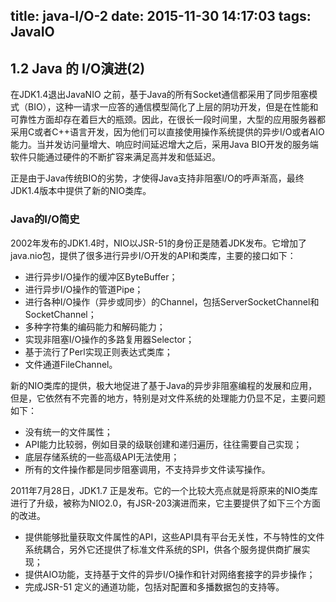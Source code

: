 title: java-I/O-2
date: 2015-11-30 14:17:03
tags: JavaIO
---

## 1.2 Java 的 I/O演进(2)
在JDK1.4退出JavaNIO 之前，基于Java的所有Socket通信都采用了同步阻塞模式（BIO），这种一请求一应答的通信模型简化了上层的阴功开发，但是在性能和可靠性方面却存在着巨大的瓶颈。因此，在很长一段时间里，大型的应用服务器都采用C或者C++语言开发，因为他们可以直接使用操作系统提供的异步I/O或者AIO能力。当并发访问量增大、响应时间延迟增大之后，采用Java BIO开发的服务端软件只能通过硬件的不断扩容来满足高并发和低延迟。
    
正是由于Java传统BIO的劣势，才使得Java支持非阻塞I/O的呼声渐高，最终JDK1.4版本中提供了新的NIO类库。
    
### Java的I/O简史
2002年发布的JDK1.4时，NIO以JSR-51的身份正是随着JDK发布。它增加了java.nio包，提供了很多进行异步I/O开发的API和类库，主要的接口如下：
* 进行异步I/O操作的缓冲区ByteBuffer；
* 进行异步I/O操作的管道Pipe；
* 进行各种I/O操作（异步或同步）的Channel，包括ServerSocketChannel和SocketChannel；
* 多种字符集的编码能力和解码能力；
* 实现非阻塞I/O操作的多路复用器Selector；
* 基于流行了Perl实现正则表达式类库；
* 文件通道FileChannel。
    
新的NIO类库的提供，极大地促进了基于Java的异步非阻塞编程的发展和应用，但是，它依然有不完善的地方，特别是对文件系统的处理能力仍显不足，主要问题如下：
* 没有统一的文件属性；
* API能力比较弱，例如目录的级联创建和递归遍历，往往需要自己实现；
* 底层存储系统的一些高级API无法使用；
* 所有的文件操作都是同步阻塞调用，不支持异步文件读写操作。
     
2011年7月28日，JDK1.7 正是发布。它的一个比较大亮点就是将原来的NIO类库进行了升级，被称为NIO2.0，有JSR-203演进而来，它主要提供了如下三个方面的改进。
* 提供能够批量获取文件属性的API，这些API具有平台无关性，不与特性的文件系统耦合，另外它还提供了标准文件系统的SPI，供各个服务提供商扩展实现；
* 提供AIO功能，支持基于文件的异步I/O操作和针对网络套接字的异步操作；
* 完成JSR-51 定义的通道功能，包括对配置和多播数据包的支持等。

